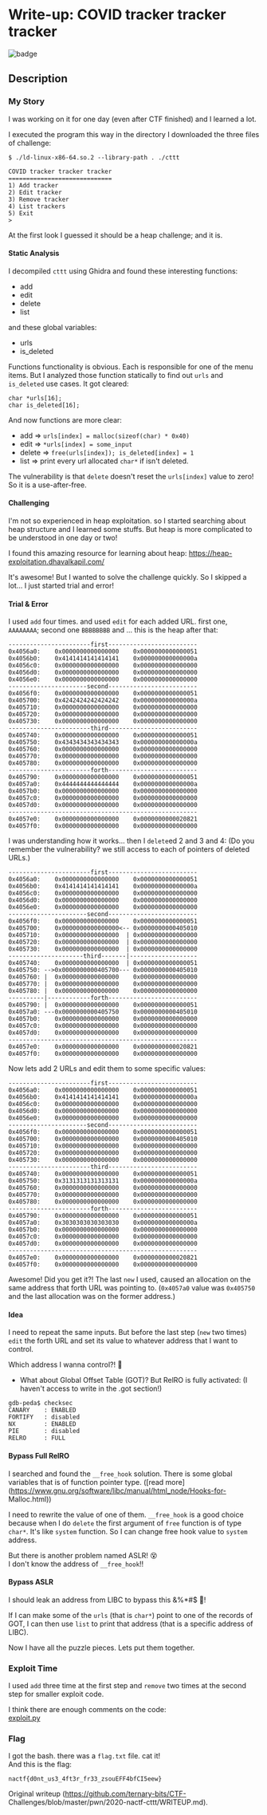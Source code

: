 # Write-up: COVID tracker tracker tracker  
![badge](https://img.shields.io/badge/CTF%20Writeup-unsolved-red)

## Description

### My Story  
I was working on it for one day (even after CTF finished) and I learned a lot.

I executed the program this way in the directory I downloaded the three files
of challenge:  
```  
$ ./ld-linux-x86-64.so.2 --library-path . ./cttt

COVID tracker tracker tracker  
=============================  
1) Add tracker  
2) Edit tracker  
3) Remove tracker  
4) List trackers  
5) Exit  
>  
```

At the first look I guessed it should be a heap challenge; and it is.

#### Static Analysis

I decompiled `cttt` using Ghidra and found these interesting functions:  
* add  
* edit  
* delete  
* list

and these global variables:  
* urls  
* is_deleted

Functions functionality is obvious. Each is responsible for one of the menu
items. But I analyzed those function statically to find out `urls` and
`is_deleted` use cases. It got cleared:

```  
char *urls[16];  
char is_deleted[16];  
```

And now functions are more clear:  
* add => `urls[index] = malloc(sizeof(char) * 0x40)`  
* edit => `*urls[index] = some_input`  
* delete => `free(urls[index]); is_deleted[index] = 1`  
* list => print every url allocated `char*` if isn't deleted.

The vulnerability is that `delete` doesn't reset the `urls[index]` value to
zero! So it is a use-after-free.

#### Challenging  
I'm not so experienced in heap exploitation. so I started searching about heap
structure and I learned some stuffs. But heap is more complicated to be
understood in one day or two!

I found this amazing resource for learning about heap: [https://heap-
exploitation.dhavalkapil.com/](https://heap-exploitation.dhavalkapil.com/)

It's awesome! But I wanted to solve the challenge quickly. So I skipped a
lot... I just started trial and error!

#### Trial & Error  
I used `add` four times. and used `edit` for each added URL. first one,
`AAAAAAAA`; second one `BBBBBBBB` and ... this is the heap after that:  
```  
-----------------------first-------------------------  
0x4056a0:    0x0000000000000000    0x0000000000000051  
0x4056b0:    0x4141414141414141    0x000000000000000a  
0x4056c0:    0x0000000000000000    0x0000000000000000  
0x4056d0:    0x0000000000000000    0x0000000000000000  
0x4056e0:    0x0000000000000000    0x0000000000000000  
----------------------second-------------------------  
0x4056f0:    0x0000000000000000    0x0000000000000051  
0x405700:    0x4242424242424242    0x000000000000000a  
0x405710:    0x0000000000000000    0x0000000000000000  
0x405720:    0x0000000000000000    0x0000000000000000  
0x405730:    0x0000000000000000    0x0000000000000000  
-----------------------third-------------------------  
0x405740:    0x0000000000000000    0x0000000000000051  
0x405750:    0x4343434343434343    0x000000000000000a  
0x405760:    0x0000000000000000    0x0000000000000000  
0x405770:    0x0000000000000000    0x0000000000000000  
0x405780:    0x0000000000000000    0x0000000000000000  
-----------------------forth-------------------------  
0x405790:    0x0000000000000000    0x0000000000000051  
0x4057a0:    0x4444444444444444    0x000000000000000a  
0x4057b0:    0x0000000000000000    0x0000000000000000  
0x4057c0:    0x0000000000000000    0x0000000000000000  
0x4057d0:    0x0000000000000000    0x0000000000000000  
-----------------------------------------------------  
0x4057e0:    0x0000000000000000    0x0000000000020821  
0x4057f0:    0x0000000000000000    0x0000000000000000  
```  
I was understanding how it works... then I `delete`ed 2 and 3 and 4: (Do you
remember the vulnerability? we still access to each of pointers of deleted
URLs.)  
```  
-----------------------first-------------------------  
0x4056a0:    0x0000000000000000    0x0000000000000051  
0x4056b0:    0x4141414141414141    0x000000000000000a  
0x4056c0:    0x0000000000000000    0x0000000000000000  
0x4056d0:    0x0000000000000000    0x0000000000000000  
0x4056e0:    0x0000000000000000    0x0000000000000000  
----------------------second-------------------------  
0x4056f0:    0x0000000000000000    0x0000000000000051  
0x405700:    0x0000000000000000<-- 0x0000000000405010  
0x405710:    0x0000000000000000  | 0x0000000000000000  
0x405720:    0x0000000000000000  | 0x0000000000000000  
0x405730:    0x0000000000000000  | 0x0000000000000000  
---------------------third-------|-------------------  
0x405740:    0x0000000000000000  | 0x0000000000000051  
0x405750: -->0x0000000000405700--- 0x0000000000405010  
0x405760: |  0x0000000000000000    0x0000000000000000  
0x405770: |  0x0000000000000000    0x0000000000000000  
0x405780: |  0x0000000000000000    0x0000000000000000  
----------|------------forth-------------------------  
0x405790: |  0x0000000000000000    0x0000000000000051  
0x4057a0: ---0x0000000000405750    0x0000000000405010  
0x4057b0:    0x0000000000000000    0x0000000000000000  
0x4057c0:    0x0000000000000000    0x0000000000000000  
0x4057d0:    0x0000000000000000    0x0000000000000000  
-----------------------------------------------------  
0x4057e0:    0x0000000000000000    0x0000000000020821  
0x4057f0:    0x0000000000000000    0x0000000000000000  
```  
Now lets add 2 URLs and edit them to some specific values:  
```  
-----------------------first-------------------------  
0x4056a0:    0x0000000000000000    0x0000000000000051  
0x4056b0:    0x4141414141414141    0x000000000000000a  
0x4056c0:    0x0000000000000000    0x0000000000000000  
0x4056d0:    0x0000000000000000    0x0000000000000000  
0x4056e0:    0x0000000000000000    0x0000000000000000  
----------------------second-------------------------  
0x4056f0:    0x0000000000000000    0x0000000000000051  
0x405700:    0x0000000000000000    0x0000000000405010  
0x405710:    0x0000000000000000    0x0000000000000000  
0x405720:    0x0000000000000000    0x0000000000000000  
0x405730:    0x0000000000000000    0x0000000000000000  
-----------------------third-------------------------  
0x405740:    0x0000000000000000    0x0000000000000051  
0x405750:    0x3131313131313131    0x000000000000000a  
0x405760:    0x0000000000000000    0x0000000000000000  
0x405770:    0x0000000000000000    0x0000000000000000  
0x405780:    0x0000000000000000    0x0000000000000000  
-----------------------forth-------------------------  
0x405790:    0x0000000000000000    0x0000000000000051  
0x4057a0:    0x3030303030303030    0x000000000000000a  
0x4057b0:    0x0000000000000000    0x0000000000000000  
0x4057c0:    0x0000000000000000    0x0000000000000000  
0x4057d0:    0x0000000000000000    0x0000000000000000  
-----------------------------------------------------  
0x4057e0:    0x0000000000000000    0x0000000000020821  
0x4057f0:    0x0000000000000000    0x0000000000000000  
```  
Awesome! Did you get it?! The last `new` I used, caused an allocation on the
same address that forth URL was pointing to. (`0x4057a0` value was `0x405750`
and the last allocation was on the former address.)

#### Idea  
I need to repeat the same inputs. But before the last step (`new` two times)
`edit` the forth URL and set its value to whatever address that I want to
control.

Which address I wanna control?! :thinking:

* What about Global Offset Table (GOT)? But RelRO is fully activated: (I haven't access to write in the .got section!)  
```  
gdb-peda$ checksec  
CANARY    : ENABLED  
FORTIFY   : disabled  
NX        : ENABLED  
PIE       : disabled  
RELRO     : FULL  
```

#### Bypass Full RelRO  
I searched and found the `__free_hook` solution. There is some global
variables that is of function pointer type. ([read
more](https://www.gnu.org/software/libc/manual/html_node/Hooks-for-
Malloc.html))

I need to rewrite the value of one of them. `__free_hook` is a good choice
because when I do `delete` the first argument of `free` function is of type
`char*`. It's like `system` function. So I can change free hook value to
`system` address.

But there is another problem named ASLR! :dizzy_face:  
I don't know the address of `__free_hook`!!

#### Bypass ASLR  
I should leak an address from LIBC to bypass this &%*#$ :shit:!

If I can make some of the `urls` (that is `char*`) point to one of the records
of GOT, I can then use `list` to print that address (that is a specific
address of LIBC).

Now I have all the puzzle pieces. Lets put them together.

### Exploit Time  
I used `add` three time at the first step and `remove` two times at the second
step for smaller exploit code.

I think there are enough comments on the code:  
[exploit.py](./exploit.py)

### Flag  
I got the bash. there was a `flag.txt` file. cat it!  
And this is the flag:  
```  
nactf{d0nt_us3_4ft3r_fr33_zsouEFF4bfCI5eew}  
```

Original writeup (https://github.com/ternary-bits/CTF-
Challenges/blob/master/pwn/2020-nactf-cttt/WRITEUP.md).